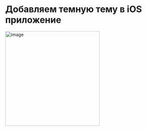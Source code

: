 # Добавляем темную тему в iOS приложение

<img src="https://github.com/venvear/ThemeSwitcher/blob/master/images/app.GIF?raw=true" alt="image" width="300"/>